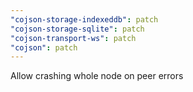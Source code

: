 ```yaml
---
"cojson-storage-indexeddb": patch
"cojson-storage-sqlite": patch
"cojson-transport-ws": patch
"cojson": patch
---
```


Allow crashing whole node on peer errors
